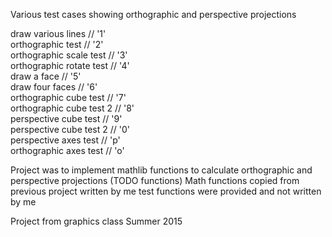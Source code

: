 Various test cases showing orthographic and perspective projections


draw various lines   	      	// '1'  
orthographic test	    	// '2'  
orthographic scale test		// '3'  
orthographic rotate test	// '4'  
draw a face  		       	// '5'  
draw four faces		        // '6'  
orthographic cube test		// '7'  
orthographic cube test 2	// '8'  
perspective cube test		// '9'  
perspective cube test 2		// '0'  
perspective axes test 		// 'p'  
orthographic axes test 		// 'o'  


Project was to implement mathlib functions to calculate orthographic and perspective projections (TODO functions)
Math functions copied from previous project written by me
test functions were provided and not written by me

Project from graphics class Summer 2015
